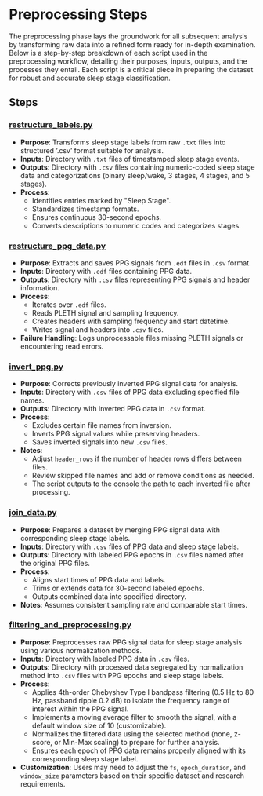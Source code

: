 # Preprocessing Steps
The preprocessing phase lays the groundwork for all subsequent analysis by transforming raw data into a refined form ready for in-depth examination. Below is a step-by-step breakdown of each script used in the preprocessing workflow, detailing their purposes, inputs, outputs, and the processes they entail. Each script is a critical piece in preparing the dataset for robust and accurate sleep stage classification.

## Steps
### [restructure_labels.py](https://github.com/kmarkoveth/PPG/blob/main/preprocessing/restructure_labels.py)
* **Purpose**: Transforms sleep stage labels from raw `.txt` files into structured ’.csv’ format suitable for analysis. 
* **Inputs**: Directory with `.txt` files of timestamped sleep stage events.
* **Outputs**: Directory with `.csv` files containing numeric-coded sleep stage data and categorizations (binary sleep/wake, 3 stages, 4 stages, and 5 stages).
* **Process**: 
  * Identifies entries marked by "Sleep Stage".
  * Standardizes timestamp formats.
  * Ensures continuous 30-second epochs.
  * Converts descriptions to numeric codes and categorizes stages.

### [restructure_ppg_data.py](https://github.com/kmarkoveth/PPG/blob/main/preprocessing/restructure_ppg_data.py)
* **Purpose**: Extracts and saves PPG signals from `.edf` files in `.csv` format.
* **Inputs**: Directory with `.edf` files containing PPG data.
* **Outputs**: Directory with `.csv` files representing PPG signals and header information.
* **Process**: 
  *	Iterates over `.edf` files.
  *	Reads PLETH signal and sampling frequency.
  *	Creates headers with sampling frequency and start datetime.
  *	Writes signal and headers into `.csv` files.
*	**Failure Handling**: Logs unprocessable files missing PLETH signals or encountering read errors.

### [invert_ppg.py](https://github.com/kmarkoveth/PPG/blob/main/preprocessing/invert_ppg.py)
* **Purpose**: Corrects previously inverted PPG signal data for analysis.
* **Inputs**: Directory with `.csv` files of PPG data excluding specified file names.
* **Outputs**: Directory with inverted PPG data in `.csv` format.
* **Process**:
  * Excludes certain file names from inversion.
  * Inverts PPG signal values while preserving headers.
  * Saves inverted signals into new `.csv` files.
* **Notes**:
  * Adjust `header_rows` if the number of header rows differs between files.
  * Review skipped file names and add or remove conditions as needed.
  * The script outputs to the console the path to each inverted file after processing.

### [join_data.py](https://github.com/kmarkoveth/PPG/blob/main/preprocessing/join_data.py)
* **Purpose**: Prepares a dataset by merging PPG signal data with corresponding sleep stage labels.
* **Inputs**: Directory with `.csv` files of PPG data and sleep stage labels.
* **Outputs**: Directory with labeled PPG epochs in `.csv` files named after the original PPG files.
* **Process**:
  * Aligns start times of PPG data and labels.
  * Trims or extends data for 30-second labeled epochs.
  * Outputs combined data into specified directory.
* **Notes**: Assumes consistent sampling rate and comparable start times.

### [filtering_and_preprocessing.py](https://github.com/kmarkoveth/PPG/blob/main/preprocessing/filtering_and_preprocessing.py)
* **Purpose**: Preprocesses raw PPG signal data for sleep stage analysis using various normalization methods.
* **Inputs**: Directory with labeled PPG data in `.csv` files.
* **Outputs**: Directory with processed data segregated by normalization method into `.csv` files with PPG epochs and sleep stage labels.
* **Process**:
  *	Applies 4th-order Chebyshev Type I bandpass filtering (0.5 Hz to 80 Hz, passband ripple 0.2 dB) to isolate the frequency range of interest within the PPG signal.
  * Implements a moving average filter to smooth the signal, with a default window size of 10 (customizable).
  * Normalizes the filtered data using the selected method (none, z-score, or Min-Max scaling) to prepare for further analysis.
  * Ensures each epoch of PPG data remains properly aligned with its corresponding sleep stage label.
*	**Customization**: Users may need to adjust the `fs`, `epoch_duration`, and `window_size` parameters based on their specific dataset and research requirements.

